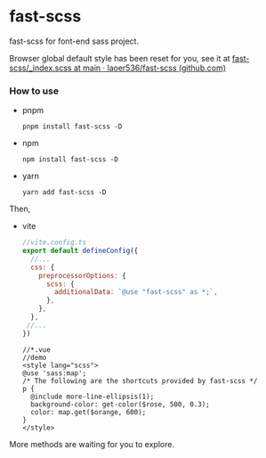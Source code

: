 # fast-scss
fast-scss for font-end sass project.

Browser global default style has been reset for you, see it at [fast-scss/_index.scss at main · laoer536/fast-scss (github.com)](https://github.com/laoer536/fast-scss/blob/main/packages/fast-scss/src/reset/_index.scss)

### How to use

- pnpm

  ```
  pnpm install fast-scss -D
  ```

  

- npm

  ```
  npm install fast-scss -D
  ```

  

- yarn

  ```
  yarn add fast-scss -D
  ```



Then,

- vite

  ```js
  //vite.config.ts
  export default defineConfig({
    //...
    css: {
      preprocessorOptions: {
        scss: {
          additionalData: `@use "fast-scss" as *;`,
        },
      },
    },
   //...
  })
  ```

  ```vue
  //*.vue
  //demo
  <style lang="scss">
  @use 'sass:map';
  /* The following are the shortcuts provided by fast-scss */
  p {
    @include more-line-ellipsis(1);
    background-color: get-color($rose, 500, 0.3);
    color: map.get($orange, 600);
  }
  </style>
  ```

More methods are waiting for you to explore.
